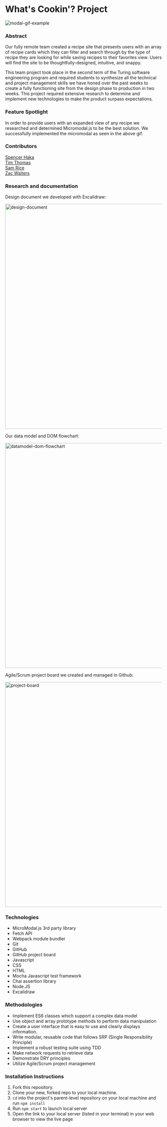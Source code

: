 # What's Cookin'? Project
![modal-gif-example](https://user-images.githubusercontent.com/22826695/197589235-4db998f6-b9b4-4593-ba9c-03a084a2eda6.gif)

### Abstract
Our fully remote team created a recipe site that presents users with an array of recipe cards which they can filter and search through by the type of recipe they are looking for while saving recipes to their favorites view. Users will find the site to be thoughtfully-designed, intuitive, and snappy. 

This team project took place in the second term of the Turing software engineering program and required students to synthesize all the technical and project management skills we have honed over the past weeks to create a fully functioning site from the design phase to production in two weeks. This project required extensive research to determine and implement new technologies to make the product surpass expectations. 

### Feature Spotlight
In order to provide users with an expanded view of any recipe we researched and determined Micromodal.js to be the best solution. We successfully implemented the micromodal as seen in the above gif. 

### Contributors
[Spencer Haka](https://github.com/Speekins)\
[Tim Thomas](https://github.com/nalito223)\
[Sam Rice](https://github.com/sam-rice)\
[Zac Walters](https://github.com/zacwalters4)

### Research and documentation 
Design document we developed with Excalidraw: 

<img width="721" alt="design-document" src="https://user-images.githubusercontent.com/110144802/197453877-d2a7e9bf-8101-469c-a3d1-78357162ab3c.png">

Our data model and DOM flowchart:

<img width="721" alt="datamodel-dom-flowchart" src="https://user-images.githubusercontent.com/110144802/197453843-48b590fb-aa9b-49c7-b5c8-ca69880ec131.png">

Agile/Scrum project board we created and managed in Github:

<img width="721" alt="project-board" src="https://user-images.githubusercontent.com/110144802/197453829-63de494b-d4f5-4438-9d22-38b9bccbe7b8.png">


### Technologies
- MicroModal.js 3rd party library
- Fetch API 
- Webpack module bundler 
- Git
- GitHub 
- GitHub project board 
- Javascript
- CSS 
- HTML 
- Mocha Javascript test framework
- Chai assertion library 
- Node.JS
- Excalidraw 

### Methodologies
- Implement ES6 classes which support a complex data model
- Use object and array prototype methods to perform data manipulation
- Create a user interface that is easy to use and clearly displays information.
- Write modular, reusable code that follows SRP (Single Responsibility Principle)
- Implement a robust testing suite using TDD
- Make network requests to retrieve data
- Demonstrate DRY principles 
- Utilize Agile/Scrum project management 

### Installation Instructions
1. Fork this repository.
2. Clone your new, forked repo to your local machine.
3. `cd` into the project's parent-level repository on your local machine and run `npm install`
4. Run `npm start` to launch local server 
5. Open the link to your local server (listed in your terminal) in your web browser to view the live page
